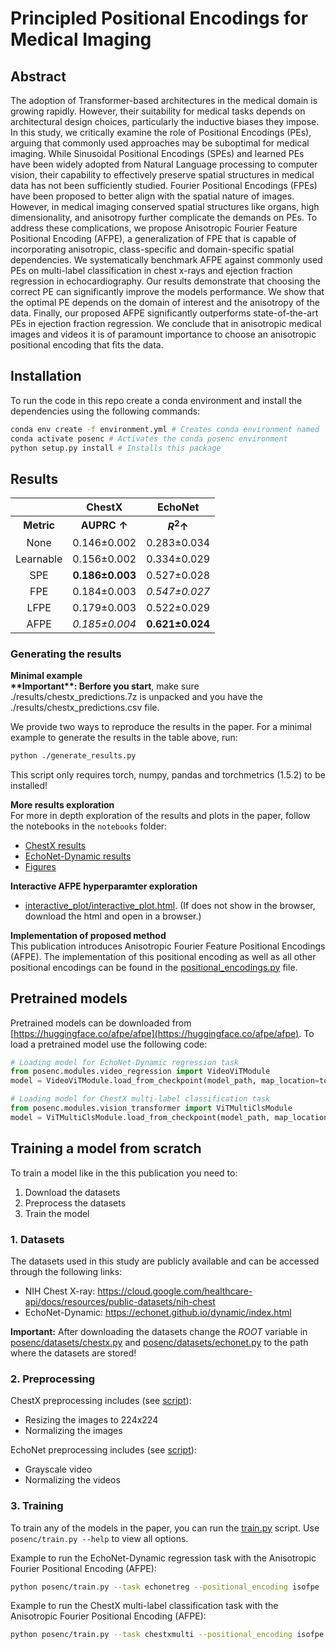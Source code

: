 # Principled Positional Encodings for Medical Imaging

## Abstract
The adoption of Transformer-based architectures in the medical domain is growing rapidly. However, their suitability for medical tasks depends on architectural design choices, particularly the inductive biases they impose. In this study, we critically examine the role of Positional Encodings (PEs), arguing that commonly used approaches may be suboptimal for medical imaging. While Sinusoidal Positional Encodings (SPEs) and learned PEs have been widely adopted from Natural Language processing to computer vision, their capability to effectively preserve spatial structures in medical data has not been sufficiently studied. Fourier Positional Encodings (FPEs) have been proposed to better align with the spatial nature of images. However, in medical imaging conserved spatial structures like organs, high dimensionality, and anisotropy further complicate the demands on PEs.
To address these complications, we propose Anisotropic Fourier Feature Positional Encoding (AFPE), a generalization of FPE that is capable of incorporating anisotropic, class-specific and domain-specific spatial dependencies. We systematically benchmark AFPE against commonly used PEs on multi-label classification in chest x-rays and ejection fraction regression in echocardiography. Our results demonstrate that choosing the correct PE can significantly improve the models performance. We show that the optimal PE depends on the domain of interest and the anisotropy of the data. Finally, our proposed AFPE significantly outperforms state-of-the-art PEs in ejection fraction regression. We conclude that in anisotropic medical images and videos it is of paramount importance to choose an anisotropic positional encoding that fits the data.

## Installation
To run the code in this repo create a conda environment and install the dependencies using the following commands:
```bash
conda env create -f environment.yml # Creates conda environment named 'posenc'
conda activate posenc # Activates the conda posenc environment
python setup.py install # Installs this package
```

## Results

|           |   ChestX              |   EchoNet             |
|:---------:|:---------------------:|:---------------------:|
| **Metric**| **AUPRC $\uparrow$**  | **$R^2 \uparrow$**    |
| None      | 0.146&#x00b1;0.002       | 0.283&#x00b1;0.034       |
| Learnable | 0.156&#x00b1;0.002       | 0.334&#x00b1;0.029       |
| SPE       | **0.186&#x00b1;0.003**   | 0.527&#x00b1;0.028       |
| FPE       | 0.184&#x00b1;0.003       | _0.547&#x00b1;0.027_     |
| LFPE      | 0.179&#x00b1;0.003       | 0.522&#x00b1;0.029       |
| AFPE      | _0.185&#x00b1;0.004_     | **0.621&#x00b1;0.024**   |

### Generating the results

**Minimal example**  
**\*\*Important\*\*: Berfore you start**, make sure ./results/chestx_predictions.7z is unpacked and you have the ./results/chestx_predictions.csv file.  

We provide two ways to reproduce the results in the paper. For a minimal example to generate the results in the table above, run:
```bash
python ./generate_results.py
```
This script only requires torch, numpy, pandas and torchmetrics (1.5.2) to be installed!

**More results exploration**  
For more in depth exploration of the results and plots in the paper, follow the notebooks in the `notebooks` folder:
- [ChestX results](notebooks/ChestX.ipynb)
- [EchoNet-Dynamic results](notebooks/EchoNet-Dynamic.ipynb)
- [Figures](notebooks/figures.ipynb)

**Interactive AFPE hyperparamter exploration**
- [interactive_plot/interactive_plot.html](interactive_plot/interactive_plot.html). (If does not show in the browser, download the html and open in a browser.)

**Implementation of proposed method**  
This publication introduces Anisotropic Fourier Feature Positional Encodings (AFPE). The implementation of this positional encoding as well as all other positional encodings can be found in the [positional_encodings.py](posenc/nets/positional_encodings.py) file.

## Pretrained models
Pretrained models can be downloaded from [https://huggingface.co/afpe/afpe](https://huggingface.co/afpe/afpe).
To load a pretrained model use the following code:
```python
# Loading model for EchoNet-Dynamic regression task
from posenc.modules.video_regression import VideoViTModule
model = VideoViTModule.load_from_checkpoint(model_path, map_location=torch.device(DEVICE))

# Loading model for ChestX multi-label classification task
from posenc.modules.vision_transformer import ViTMultiClsModule
model = ViTMultiClsModule.load_from_checkpoint(model_path, map_location=torch.device(DEVICE))
```

## Training a model from scratch
To train a model like in the this publication you need to:
1. Download the datasets
2. Preprocess the datasets
3. Train the model

### 1. Datasets

The datasets used in this study are publicly available and can be accessed through the following links: 
- NIH Chest X-ray:  https://cloud.google.com/healthcare-api/docs/resources/public-datasets/nih-chest
- EchoNet-Dynamic:  https://echonet.github.io/dynamic/index.html

**Important:** After downloading the datasets change the *ROOT* variable in [posenc/datasets/chestx.py](posenc/datasets/chestx.py) and [posenc/datasets/echonet.py](posenc/datasets/echonet.py) to the path where the datasets are stored!

### 2. Preprocessing
ChestX preprocessing includes (see [script](posenc/datasets/chestx.py)):
- Resizing the images to 224x224
- Normalizing the images

EchoNet preprocessing includes (see [script](posenc/datasets/echonet.py)):
- Grayscale video
- Normalizing the videos

### 3. Training
To train any of the models in the paper, you can run the [train.py](posenc/train.py) script.
Use ```posenc/train.py --help``` to view all options.

Example to run the EchoNet-Dynamic regression task with the Anisotropic Fourier Positional Encoding (AFPE):
```bash
python posenc/train.py --task echonetreg --positional_encoding isofpe
```

Example to run the ChestX multi-label classification task with the Anisotropic Fourier Positional Encoding (AFPE):
```bash
python posenc/train.py --task chestxmulti --positional_encoding isofpe
```
